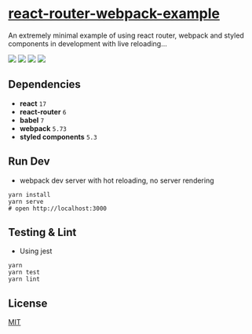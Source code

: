 # [react-router-webpack-example](https://github.com/pablo-mayrgundter/react-router-webpack-example)

An extremely minimal example of using react router, webpack and styled components in development with live reloading...

![](images/react.png)
![](images/react-router.png)
![](images/styled-components.png)
![](images/webpack.png)

## Dependencies

* **react** `17`
* **react-router** `6`
* **babel** `7`
* **webpack** `5.73`
* **styled components** `5.3`

## Run Dev

* webpack dev server with hot reloading, no server rendering

```
yarn install
yarn serve
# open http://localhost:3000
```

## Testing & Lint

* Using jest

```
yarn
yarn test
yarn lint
```

## License

[MIT](http://isekivacenz.mit-license.org/)
